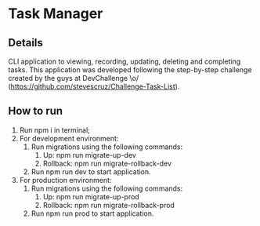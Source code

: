 # Task Manager

## Details
CLI application to viewing, recording, updating, deleting and completing tasks. This application was developed following the step-by-step challenge created by the guys at DevChallenge \o/ (https://github.com/stevescruz/Challenge-Task-List).

## How to run
1. Run npm i in terminal;
2. For development environment:
    1. Run migrations using the following commands:
        1. Up: npm run migrate-up-dev
        2. Rollback: npm run migrate-rollback-dev 
    2. Run npm run dev to start application.
3. For production environment: 
    1. Run migrations using the following commands: 
        1. Up: npm run migrate-up-prod
        2.  Rollback: npm run migrate-rollback-prod 
    2. Run npm run prod to start application.


